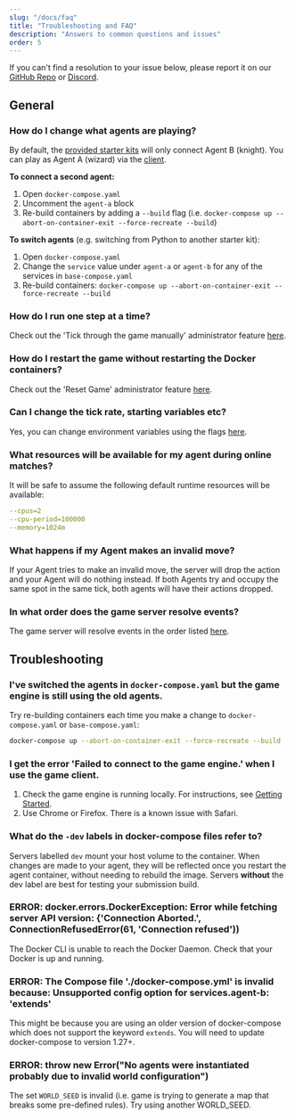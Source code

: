 ```yaml
---
slug: "/docs/faq"
title: "Troubleshooting and FAQ"
description: "Answers to common questions and issues"
order: 5
---
```


If you can't find a resolution to your issue below, please report it on our [GitHub Repo](https://github.com/CoderOneHQ/bomberland/issues) or [Discord](https://discord.gg/NkfgvRN).

## General

### How do I change what agents are playing?
By default, the [provided starter kits](https://github.com/CoderOneHQ/bomberland#starter-kits) will only connect Agent B (knight). You can play as Agent A (wizard) via the [client](https://www.gocoder.one/game).

**To connect a second agent:**
1. Open `docker-compose.yaml`
1. Uncomment the `agent-a` block
1. Re-build containers by adding a `--build` flag (i.e. `docker-compose up --abort-on-container-exit --force-recreate --build`)

**To switch agents** (e.g. switching from Python to another starter kit):
1. Open `docker-compose.yaml`
1. Change the `service` value under `agent-a` or `agent-b` for any of the services in `base-compose.yaml`
1. Re-build containers: `docker-compose up --abort-on-container-exit --force-recreate --build`

### How do I run one step at a time?
Check out the 'Tick through the game manually' administrator feature [here](/docs/api-reference/#-administrator-api).

### How do I restart the game without restarting the Docker containers?
Check out the 'Reset Game' administrator feature [here](/docs/api-reference/#-administrator-api).

### Can I change the tick rate, starting variables etc?
Yes, you can change environment variables using the flags [here](/docs/api-reference/#%EF%B8%8F-environment-flags).

### What resources will be available for my agent during online matches?
It will be safe to assume the following default runtime resources will be available:

```yaml
--cpus=2
--cpu-period=100000
--memory=1024m
```

### What happens if my Agent makes an invalid move?
If your Agent tries to make an invalid move, the server will drop the action and your Agent will do nothing instead.
If both Agents try and occupy the same spot in the same tick, both agents will have their actions dropped.

### In what order does the game server resolve events?
The game server will resolve events in the order listed [here](/docs/api-reference/#-server-packets-events).

## Troubleshooting

### I've switched the agents in `docker-compose.yaml` but the game engine is still using the old agents.
Try re-building containers each time you make a change to `docker-compose.yaml` or `base-compose.yaml`:

```bash
docker-compose up --abort-on-container-exit --force-recreate --build
```

### I get the error 'Failed to connect to the game engine.' when I use the game client.

1. Check the game engine is running locally. For instructions, see [Getting Started](/docs/getting-started).
2. Use Chrome or Firefox. There is a known issue with Safari.

### What do the `-dev` labels in docker-compose files refer to?
Servers labelled `dev` mount your host volume to the container. When changes are made to your agent, they will be reflected once you restart the agent container, without needing to rebuild the image. Servers **without** the dev label are best for testing your submission build.

### ERROR: docker.errors.DockerException: Error while fetching server API version: {'Connection Aborted.', ConnectionRefusedError(61, 'Connection refused'))
The Docker CLI is unable to reach the Docker Daemon. Check that your Docker is up and running.

### ERROR: The Compose file './docker-compose.yml' is invalid because: Unsupported config option for services.agent-b: 'extends'
This might be because you are using an older version of docker-compose which does not support the keyword `extends`. You will need to update docker-compose to version 1.27+.

### ERROR: throw new Error("No agents were instantiated probably due to invalid world configuration")
The set `WORLD_SEED` is invalid (i.e. game is trying to generate a map that breaks some pre-defined rules). Try using another WORLD_SEED.

